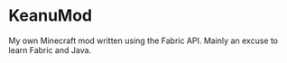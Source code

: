 # KeanuMod
My own Minecraft mod written using the Fabric API. Mainly an excuse to learn Fabric and Java.